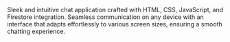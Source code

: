 Sleek and intuitive chat application crafted with HTML, CSS, JavaScript, and Firestore integration. Seamless communication on any device with an interface that adapts effortlessly to various screen sizes, ensuring a smooth chatting experience.
